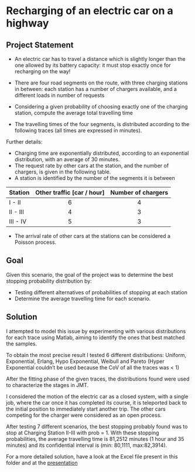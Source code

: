 # Recharging of an electric car on a highway

## Project Statement
- An electric car has to travel a distance which is slightly longer than the one allowed by its battery capacity: it must stop exactly once for recharging on the way! <br>

- There are four road segments on the route, with three charging stations in between: each station has a number of chargers available, and a different loads in number of requests <br>

- Considering a given probability of choosing exactly one of the charging station, compute the average total travelling time <br>

- The travelling times of the four segments, is distributed according to the following traces (all times are expressed in minutes).


Further details:
- Charging time are exponentially distributed, according to an exponential distribution, with an average of 30 minutes.
- The request rate by other cars at the station, and the number of chargers, is given in the following table.
- A station is identified by the number of the segments it is between
  
| Station    | Other traffic [car / hour] | Number of chargers |
|------------|:--------------------------:|:------------------:|
| I - II     | 6                          | 4                  |
| II - III   | 4                          | 3                  |
| III - IV   | 5                          | 3                  |

- The arrival rate of other cars at the stations can be considered a Poisson process.

## Goal
Given this scenario, the goal of the project was to determine the best stopping probability distribution by: 
- Testing different alternatives of probabilities of stopping at each station
- Determine the average travelling time for each scenario.


## Solution
I attempted to model this issue by experimenting with various distributions for each trace using Matlab, aiming to identify the ones that best matched the samples.

To obtain the most precise result I tested 6 different distributions: Uniform, Exponential, Erlang, Hypo Exponential, Weibull and Pareto (Hyper Exponential couldn’t be used because the CoV of all the traces was < 1)

After the fitting phase of the given traces, the distributions found were used to characterize the stages in JMT.

I considered the motion of the electric car as a closed system, with a single job, where the car once it has completed its course, it is teleported back to the initial position to immediately start another trip.
The other cars competing for the charger were considered as an open process.

After testing 7 different scenarios, the best stopping probably found was to stop at Charging Station II-III with prob = 1. With these stopping probabilities, the average travelling time is 81,2512 minutes 
(1 hour and 35 minutes) and its confidential interval is (min: 80,1111, max:82,3914).

For a more detailed solution, have a look at the Excel file present in this folder and at the [presentation](https://github.com/user-attachments/files/18414947/Angelo_Tulbure_Project_Presentation.pdf)
